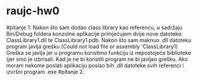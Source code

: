# raujc-hw0
#pitanje 1:
  Nakon što sam dodao class library kao referencu, u sadržaju Bin/Debug foldera konzolne aplikacije primjećujem dvije nove datoteke:
  ClassLibrary1.dll te ClassLibrary1.pdb.
  Nakon što sam maknuo .dll datoteku program javlja grešku (Could not load file or assembly 'ClassLibrary1)
  Greška se javlja jer u programu koristimo funkciju iz nepostojeće biblioteke (jer smo je izbrisali.
  Kad je ne bi koristili program ne bi javljao grešku.
  Ako moram nekome poslati aplikaciju poslao bih .dll datoteke svih referenci i izvršni program .exe
#pitanje 2:
  
